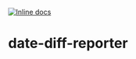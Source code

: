 [![Inline docs](http://inch-ci.org/github/prashantlangade306/date-diff-reporter.svg?branch=main&style=shields)](http://inch-ci.org/github/prashantlangade306/date-diff-reporter)

# date-diff-reporter
